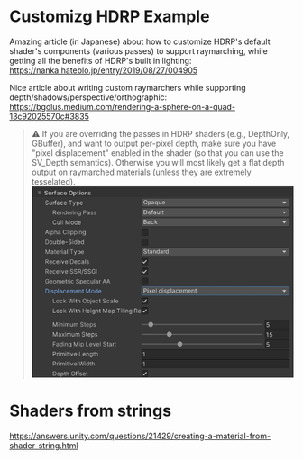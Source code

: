 # Customizg HDRP Example

Amazing article (in Japanese) about how to customize HDRP's default shader's components (various passes) to support raymarching, while getting all the benefits of HDRP's built in lighting:
https://nanka.hateblo.jp/entry/2019/08/27/004905

Nice article about writing custom raymarchers while supporting depth/shadows/perspective/orthographic:
https://bgolus.medium.com/rendering-a-sphere-on-a-quad-13c92025570c#3835

> :warning: If you are overriding the passes in HDRP shaders (e.g., DepthOnly, GBuffer), and want to output per-pixel depth, make sure you have "pixel displacement" enabled in the shader (so that you can use the SV_Depth semantics). Otherwise you will most likely get a flat depth output on raymarched materials (unless they are extremely tesselated).  ![image](Images/displacement.jpg)

# Shaders from strings
https://answers.unity.com/questions/21429/creating-a-material-from-shader-string.html